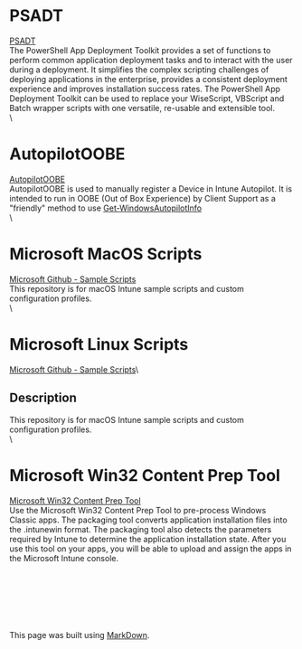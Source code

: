 

# PSADT
[PSADT](https://allnewandimproved.psappdeploytoolkit.com/)\
The PowerShell App Deployment Toolkit provides a set of functions to perform common application deployment tasks and to interact with the user during a deployment. It simplifies the complex scripting challenges of deploying applications in the enterprise, provides a consistent deployment experience and improves installation success rates. The PowerShell App Deployment Toolkit can be used to replace your WiseScript, VBScript and Batch wrapper scripts with one versatile, re-usable and extensible tool.
\
\
# AutopilotOOBE
[AutopilotOOBE](https://autopilotoobe.osdeploy.com/)\
AutopilotOOBE is used to manually register a Device in Intune Autopilot.  It is intended to run in OOBE (Out of Box Experience) by Client Support as a "friendly" method to use [Get-WindowsAutopilotInfo](https://www.powershellgallery.com/packages/Get-WindowsAutoPilotInfo)
\
\
# Microsoft MacOS Scripts
[Microsoft Github - Sample Scripts](https://github.com/microsoft/shell-intune-samples/tree/master/macOS)\
This repository is for macOS Intune sample scripts and custom configuration profiles.
\
\
# Microsoft Linux Scripts
[Microsoft Github - Sample Scripts](https://github.com/microsoft/shell-intune-samples/tree/master/Linux)\
## Description
This repository is for macOS Intune sample scripts and custom configuration profiles.
\
\
# Microsoft Win32 Content Prep Tool
[Microsoft Win32 Content Prep Tool](https://github.com/microsoft/Microsoft-Win32-Content-Prep-Tool)\
Use the Microsoft Win32 Content Prep Tool to pre-process Windows Classic apps. The packaging tool converts application installation files into the .intunewin format. The packaging tool also detects the parameters required by Intune to determine the application installation state. After you use this tool on your apps, you will be able to upload and assign the apps in the Microsoft Intune console.
\
\
\
\
\
\
\
\
This page was built using [MarkDown](https://docs.github.com/en/get-started/writing-on-github/getting-started-with-writing-and-formatting-on-github/basic-writing-and-formatting-syntax/).